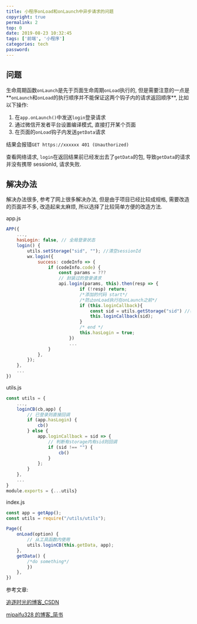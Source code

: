 ```yaml
---
title: 小程序onLoad和onLaunch中异步请求的问题
copyright: true
permalink: 2
top: 0
date: 2019-08-23 10:32:45
tags: ['前端', '小程序']
categories: tech
password:
---
```


## 问题

生命周期函数`onLaunch`是先于页面生命周期`onLoad`执行的, 但是需要注意的一点是**`onLaunch`和`onLoad`的执行顺序并不能保证这两个钩子内的请求返回顺序**, 比如以下操作:

1. 在`app.onLaunch()`中发送`login`登录请求
2. 通过微信开发者平台设置编译模式, 直接打开某个页面
3. 在页面的`onLoad`钩子内发送`getData`请求

结果会报错`GET https://xxxxxx 401 (Unauthorized)`

查看网络请求, `login`在返回结果前已经发出去了`getData`的包, 导致`getData`的请求并没有携带 sessionId, 请求失败.

<!--more-->

## 解决办法

解决办法很多, 参考了网上很多解决办法, 但是由于项目已经比较成规格, 需要改造的页面并不多, 改造起来太麻烦, 所以选择了比较简单方便的改造方法.

app.js

```js
APP({
	...,
    hasLogin: false, // 全局登录状态
	login() {
		utils.setStorage("sid", ""); //清空sessionId
		wx.login({
			success: codeInfo => {
				if (codeInfo.code) {
                    const params = ???
                    // 封装过的登录请求
					api.login(params, this).then(resp => {
							if (!resp) return;
                        	/*添加的代码 start*/
							/*防止onLoad执行在onLaunch之前*/
							if (this.loginCallback){
							    const sid = utils.getStorage("sid") //在封装的登录请求里通过request header 获取sid并储存在storage内
								this.loginCallback(sid);
							}
							/* end */
                        	this.hasLogin = true;
						})
						...
				}
			},
		});
	},
	...
})
```

utils.js

```js
const utils = {
    ...,
    loginCB(cb,app) {
        // 已登录则直接回调
        if (app.hasLogin) {
            cb()
        } else {
            app.loginCallback = sid => {
                // 判断有storage内有sid则回调
                if (sid !== "") {
                    cb()
                }
            };
        }
    },
    ...
}
module.exports = {...utils}
```

index.js

```js
const app = getApp();
const utils = require("/utils/utils");

Page({
    onLoad(option) {
        // 从工具函数内使用
		utils.loginCB(this.getData, app);
	},
	getData() {
		/*do something*/
		})
	},
})
```

参考文章:

[追逐时光的博客\_CSDN](https://www.cnblogs.com/Can-daydayup/p/10614399.html)

[mipaifu328 的博客\_简书](https://www.jianshu.com/p/aaf65625fc9d)
